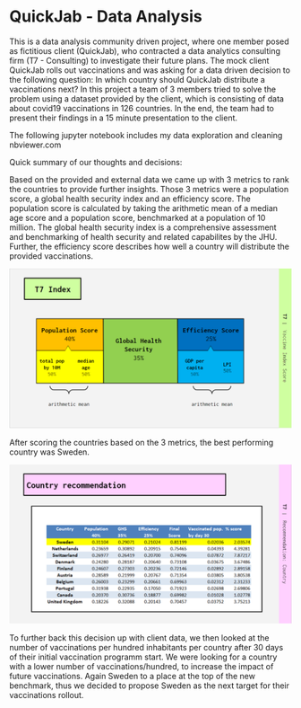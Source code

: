 # QuickJab - Data Analysis

This is a data analysis community driven project, where one member posed as fictitious client (QuickJab), who contracted a data analytics consulting firm (T7 - Consulting) to investigate their future plans. The mock client QuickJab rolls out vaccinations and was asking for a data driven decision to the following question: In which country should QuickJab distribute a vaccinations next? In this project a team of 3 members tried to solve the problem using a dataset provided by the client, which is consisting of data about covid19 vaccinations in 126 countries. In the end, the team had to present their findings in a 15 minute presentation to the client. 


The following jupyter notebook includes my data exploration and cleaning
nbviewer.com


Quick summary of our thoughts and decisions:

Based on the provided and external data we came up with 3 metrics to rank the countries to provide further insights. Those 3 metrics were a population score, a global health security index and an efficiency score. The population score is calculated by taking the arithmetic mean of a median age score and a population score, benchmarked at a population of 10 million. The global health security index is a comprehensive assessment and benchmarking of health security and related capabilites by the JHU. Further, the efficiency score describes how well a country will distribute the provided vaccinations. 

<div style="text-align:center"><img src="https://github.com/CMWVD/testrep/blob/main/scoring.png" width="600"/></div>


After scoring the countries based on the 3 metrics, the best performing country was Sweden. 

<div style="text-align:center"><img src="https://github.com/CMWVD/testrep/blob/main/recommendation.png" width="600"/></div>


To further back this decision up with client data, we then looked at the number of vaccinations per hundred inhabitants per country after 30 days of their initial vaccination programm start. We were looking for a country with a lower number of vaccinations/hundred, to increase the impact of future vaccinations. Again Sweden to a place at the top of the new benchmark, thus we decided to propose Sweden as the next target for their vaccinations rollout. 
